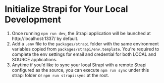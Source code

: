 # Initialize Strapi for Your Local Development

1. Once running `npm run dev`, the Strapi application will be launched at http://localhost:1337/ by default.
2. Add a `.env` file to the `packages/strapi` folder with the same environment variables copied from `packages/strapi/env.template`. You're required to complete the env settings for email and credential for both LOCAL and SOURCE applications.
3. Anytime if you'd like to sync your local Strapi with a remote Strapi configured as the source, you can execute `npm run sync` under this strapi folder or `npm run strapi:sync` at the root.
